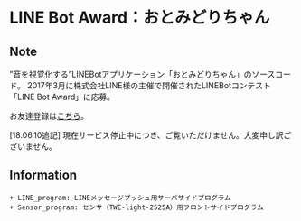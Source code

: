 # LINE Bot Award：おとみどりちゃん

## Note
”音を視覚化する”LINEBotアプリケーション「おとみどりちゃん」のソースコード。
2017年3月に株式会社LINE様の主催で開催されたLINEBotコンテスト「LINE Bot Award」に応募。

お友達登録は[こちら]()。

[18.06.10追記]
現在サービス停止中につき、ご覧いただけません。大変申し訳ございません。

## Information
```
+ LINE_program: LINEメッセージプッシュ用サーバサイドプログラム
+ Sensor_program: センサ（TWE-light-2525A）用フロントサイドプログラム
```
